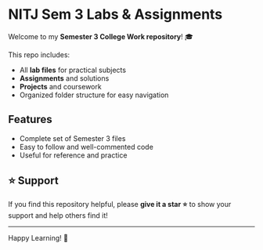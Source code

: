 # NITJ Sem 3 Labs & Assignments

Welcome to my **Semester 3 College Work repository**! 🎓

This repo includes:

- All **lab files** for practical subjects
- **Assignments** and solutions
- **Projects** and coursework
- Organized folder structure for easy navigation

## Features

- Complete set of Semester 3 files
- Easy to follow and well-commented code
- Useful for reference and practice

## ⭐ Support

If you find this repository helpful, please **give it a star ⭐** to show your support and help others find it!

---

Happy Learning! 🚀
